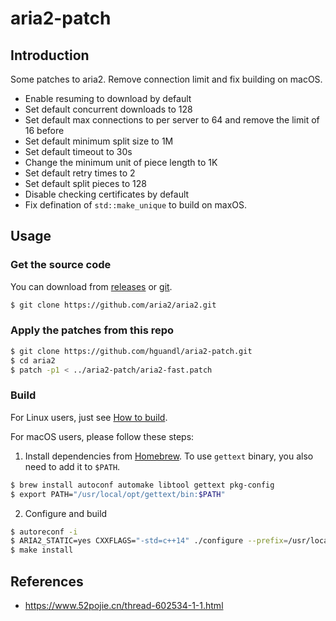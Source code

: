 # aria2-patch

## Introduction
Some patches to aria2. Remove connection limit and fix building on macOS.

- Enable resuming to download by default
- Set default concurrent downloads to 128
- Set default max connections to per server to 64 and remove the limit of 16 before
- Set default minimum split size to 1M
- Set default timeout to 30s
- Change the minimum unit of piece length to 1K
- Set default retry times to 2
- Set default split pieces to 128
- Disable checking certificates by default
- Fix defination of `std::make_unique` to build on maxOS.

## Usage
### Get the source code

You can download from [releases](https://github.com/aria2/aria2/releases) or [git](https://github.com/aria2/aria2).

```bash
$ git clone https://github.com/aria2/aria2.git
```

### Apply the patches from this repo

```bash
$ git clone https://github.com/hguandl/aria2-patch.git
$ cd aria2
$ patch -p1 < ../aria2-patch/aria2-fast.patch
```

### Build

For Linux users, just see [How to build](https://github.com/aria2/aria2#how-to-build).

For macOS users, please follow these steps:

1. Install dependencies from [Homebrew](https://brew.sh). To use `gettext` binary, you also need to add it to `$PATH`.
```bash
$ brew install autoconf automake libtool gettext pkg-config
$ export PATH="/usr/local/opt/gettext/bin:$PATH"
```
2. Configure and build
```bash
$ autoreconf -i
$ ARIA2_STATIC=yes CXXFLAGS="-std=c++14" ./configure --prefix=/usr/local
$ make install
```

## References
- https://www.52pojie.cn/thread-602534-1-1.html